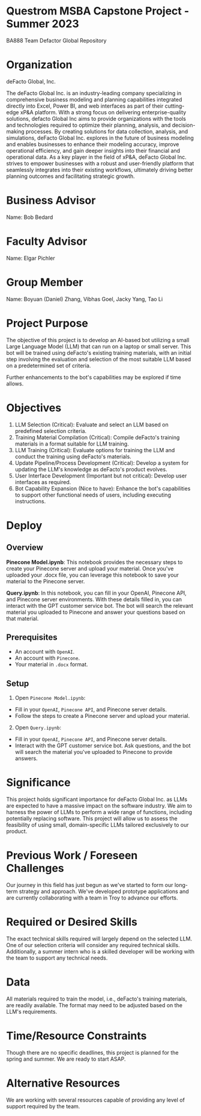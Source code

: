 # Questrom MSBA Capstone Project - Summer 2023
BA888 Team Defactor Global Repository

# Organization
deFacto Global, Inc.

The deFacto Global Inc. is an industry-leading company specializing in comprehensive business modeling and planning capabilities integrated directly into Excel, Power BI, and web interfaces as part of their cutting-edge xP&A platform. With a strong focus on delivering enterprise-quality solutions, defacto Global Inc aims to provide organizations with the tools and technologies required to optimize their planning, analysis, and decision-making processes. By creating solutions for data collection, analysis, and simulations, deFacto Global Inc. explores in the future of business modeling and enables businesses to enhance their modeling accuracy, improve operational efficiency, and gain deeper insights into their financial and operational data. As a key player in the field of xP&A, deFacto Global Inc. strives to empower businesses with a robust and user-friendly platform that seamlessly integrates into their existing workflows, ultimately driving better planning outcomes and facilitating strategic growth.

# Business Advisor
Name: Bob Bedard

# Faculty Advisor
Name: Elgar Pichler

# Group Member
Name: Boyuan (Daniel) Zhang, Vibhas Goel, Jacky Yang, Tao Li

# Project Purpose
The objective of this project is to develop an AI-based bot utilizing a small Large Language Model (LLM) that can run on a laptop or small server. This bot will be trained using deFacto's existing training materials, with an initial step involving the evaluation and selection of the most suitable LLM based on a predetermined set of criteria.

Further enhancements to the bot's capabilities may be explored if time allows.

# Objectives
1. LLM Selection (Critical): Evaluate and select an LLM based on predefined selection criteria.
2. Training Material Compilation (Critical): Compile deFacto's training materials in a format suitable for LLM training.
3. LLM Training (Critical): Evaluate options for training the LLM and conduct the training using deFacto's materials.
4. Update Pipeline/Process Development (Critical): Develop a system for updating the LLM's knowledge as deFacto's product evolves.
5. User Interface Development (Important but not critical): Develop user interfaces as required.
6. Bot Capability Expansion (Nice to have): Enhance the bot's capabilities to support other functional needs of users, including executing instructions.

# Deploy
## Overview

**Pinecone Model.ipynb**: This notebook provides the necessary steps to create your Pinecone server and upload your material. Once you've uploaded your .docx file, you can leverage this notebook to save your material to the Pinecone server.

**Query.ipynb**: In this notebook, you can fill in your OpenAI, Pinecone API, and Pinecone server environments. With these details filled in, you can interact with the GPT customer service bot. The bot will search the relevant material you uploaded to Pinecone and answer your questions based on that material.

## Prerequisites
* An account with `OpenAI`.
* An account with `Pinecone`.
* Your material in `.docx` format.

## Setup
1. Open `Pinecone Model.ipynb`:
* Fill in your `OpenAI`, `Pinecone API`, and Pinecone server details.
* Follow the steps to create a Pinecone server and upload your material.
2. Open `Query.ipynb`:
* Fill in your `OpenAI`, `Pinecone API`, and Pinecone server details.
* Interact with the GPT customer service bot. Ask questions, and the bot will search the material you've uploaded to Pinecone to provide answers.

# Significance
This project holds significant importance for deFacto Global Inc. as LLMs are expected to have a massive impact on the software industry. We aim to harness the power of LLMs to perform a wide range of functions, including potentially replacing software. This project will allow us to assess the feasibility of using small, domain-specific LLMs tailored exclusively to our product.

# Previous Work / Foreseen Challenges
Our journey in this field has just begun as we've started to form our long-term strategy and approach. We've developed prototype applications and are currently collaborating with a team in Troy to advance our efforts.

# Required or Desired Skills
The exact technical skills required will largely depend on the selected LLM. One of our selection criteria will consider any required technical skills. Additionally, a summer intern who is a skilled developer will be working with the team to support any technical needs.

# Data
All materials required to train the model, i.e., deFacto's training materials, are readily available. The format may need to be adjusted based on the LLM's requirements.

# Time/Resource Constraints
Though there are no specific deadlines, this project is planned for the spring and summer. We are ready to start ASAP.

# Alternative Resources
We are working with several resources capable of providing any level of support required by the team.
